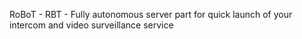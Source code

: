 RoBoT - RBT - Fully autonomous server part for quick launch of your intercom and video surveillance service
